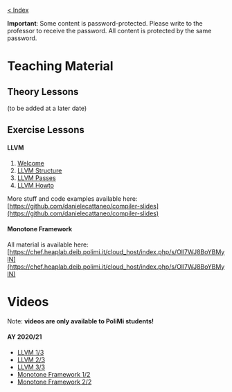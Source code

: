 [< Index](index.html)

**Important**: Some content is password-protected. Please write to the professor to receive the password. All content is protected by the same password.

# Teaching Material

## Theory Lessons

(to be added at a later date)

## Exercise Lessons

#### LLVM

1. [Welcome](https://github.com/danielecattaneo/compiler-slides/raw/master/00-llvm-welcome.pdf)
2. [LLVM Structure](https://github.com/danielecattaneo/compiler-slides/raw/master/01-llvm-structure.pdf)
3. [LLVM Passes](https://github.com/danielecattaneo/compiler-slides/raw/master/02-llvm-passes.pdf)
4. [LLVM Howto](https://github.com/danielecattaneo/compiler-slides/raw/master/03-llvm-howto.pdf)

More stuff and code examples available here: [https://github.com/danielecattaneo/compiler-slides](https://github.com/danielecattaneo/compiler-slides)

#### Monotone Framework

All material is available here: [https://chef.heaplab.deib.polimi.it/cloud_host/index.php/s/Oll7WJ8BoYBMylN](https://chef.heaplab.deib.polimi.it/cloud_host/index.php/s/Oll7WJ8BoYBMylN)

# Videos

Note: **videos are only available to PoliMi students!**

#### AY 2020/21

- [LLVM 1/3](https://web.microsoftstream.com/video/e0b685c7-a40c-4ebd-93c7-1f2c8d1e13ab) 
- [LLVM 2/3](https://web.microsoftstream.com/video/c7ccd37b-93c6-462f-92f9-6d6107abaa99)
- [LLVM 3/3](https://web.microsoftstream.com/video/70b70bca-f42a-484a-b63d-11b06af03d91) 
- [Monotone Framework 1/2](https://politecnicomilano.webex.com/politecnicomilano/ldr.php?RCID=2b72db6af7a2436eaac29d31a21e955c)
- [Monotone Framework 2/2](https://politecnicomilano.webex.com/politecnicomilano/ldr.php?RCID=a449e243fc80467399a933a102ca66eb)

